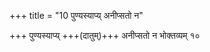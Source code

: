 +++
title = "10 पुण्यस्याप्य् अनीप्सतो न"

+++
पुण्यस्याप्य् +++(दातुम्)+++ अनीप्सतो न भोक्तव्यम् १०